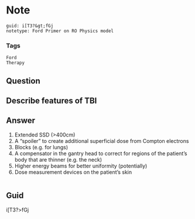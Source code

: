 # Note
```
guid: i[T3?&gt;fGj
notetype: Ford Primer on RO Physics model
```

### Tags
```
Ford
Therapy
```

## Question
<h2>Describe features of TBI</h2>

## Answer
<section>
<ol>
<li>Extended SSD (>400cm)</li>
<li>A “spoiler” to create additional superficial dose from Compton electrons</li>
<li>Blocks (e.g. for lungs)</li>
<li>A compensator in the gantry head to correct for regions of the patient’s body that are thinner (e.g. the neck)</li>
<li>Higher energy beams for better uniformity (potentially)</li>
<li>Dose measurement devices on the patient’s skin</li>
</ol>
<p><img alt="" src="C02E2E39-7A54-4B07-AC67-318BFBCDF72B.png"/></p>


</section>

## Guid
i[T3?>fGj
